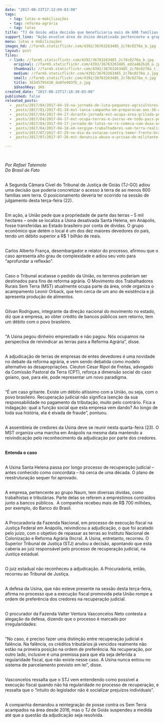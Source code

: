 ```yaml
---
date: "2017-08-23T17:12:04-03:00"
tags:
  - tag: lutas-e-mobilizações
  - tag: reforma-agrária
  - tag: lutas
title: "TJ de Goiás adia decisão que beneficiaria mais de 600 famílias Sem Terra\n"
support_line: "Ação envolve área de Usina desativada pertencente a grupo que deve mais de R$ 1 bilhão à União\n\n"
menu: lutas e mobilizações
images_hd: //farm5.staticflickr.com/4392/36763263485_2c78c0278a_b.jpg
layout: post
files:
  - link: //farm5.staticflickr.com/4392/36763263485_2c78c0278a_b.jpg
    original: //farm5.staticflickr.com/4392/36763263485_ed2a462b10_o.jpg
    thumbnail: //farm5.staticflickr.com/4392/36763263485_2c78c0278a_t.jpg
    medium: //farm5.staticflickr.com/4392/36763263485_2c78c0278a_z.jpg
    small: //farm5.staticflickr.com/4392/36763263485_2c78c0278a_n.jpg
    title: 36345795430_da0fe903fb_z.jpg
    $$hashKey: 1H5
created_date: "2017-08-23T17:18:30-03:00"
published: false
releated_posts:
  - _posts/2017/04/2017-04-19-na-jornada-de-luta-pequenos-agricultores-e-sem-terra-retomam-as-terras-do-acu.md
  - _posts/2017/01/2017-01-18-mst-lanca-campanha-em-preparacao-aos-30-anos-de-luta-na-ba.md
  - _posts/2017/04/2017-04-17-durante-jornada-mst-ocupa-area-grilada-pela-cutrale-em-sp.md
  - _posts/2017/04/2017-04-17-mst-ocupa-terras-e-incras-em-todo-pais-por-retomada-da-reforma-agraria.md
  - _posts/2017/04/2017-04-17-jornada-de-lutas-no-rs-comeca-com-duas-ocupacoes-do-mst.md
  - _posts/2017/04/2017-04-18-em-sergipe-trabalhadores-sem-terra-realizam-ato-em-frente-ao-incra.md
  - _posts/2017/07/2017-07-29-no-dia-da-votacao-contra-temer-frente-brasil-popular-chama-ato-em-todo-pais.md
  - _posts/2017/07/2017-07-26-mst-denuncia-abuso-e-prisao-de-militante-na-reintegracao-de-posse-das-familias-do-acu-no-rj.md

---
```

<p>&nbsp;</p>

<p><em>Por Rafael Tatemoto<br />
Do Brasil de Fato</em></p>

<p><br />
A Segunda C&acirc;mara C&iacute;vel do Tribunal de Justi&ccedil;a de Goi&aacute;s (TJ-GO) adiou uma decis&atilde;o que poderia concretizar o acesso &agrave; terra de ao menos 600 fam&iacute;lias sem terra. O posicionamento deveria ter ocorrido na sess&atilde;o de julgamento desta ter&ccedil;a-feira (22).&nbsp;</p>

<p><br />
Em a&ccedil;&atilde;o, a Uni&atilde;o pede que a propriedade de parte das terras &ndash; 5 mil hectares &ndash; onde se localiza a Usina desativada Santa Helena, em An&aacute;polis, fosse transferidas ao Estado brasileiro por conta de d&iacute;vidas. O grupo econ&ocirc;mico que det&eacute;m o local &eacute; um dos dez maiores devedores do pa&iacute;s, tendo um d&eacute;bito superior a R$ 1 bilh&atilde;o de reais.&nbsp;</p>

<p><br />
Carlos Alberto Fran&ccedil;a, desembargador e relator do processo, afirmou que o caso apresenta alto grau de complexidade e adiou seu voto para &ldquo;aprofundar a reflex&atilde;o&rdquo;.&nbsp;</p>

<p><br />
Caso o Tribunal acatasse o pedido da Uni&atilde;o, os terrenos poderiam ser destinados para fins de reforma agr&aacute;ria. O Movimento dos Trabalhadores Rurais Sem Terra (MST) atualmente ocupa parte da &aacute;rea, onde organiza o acampamento Leonir Orback, que tem cerca de um ano de exist&ecirc;ncia e j&aacute; apresenta produ&ccedil;&atilde;o de alimentos.</p>

<p><br />
Gilvan Rodrigues, integrante da dire&ccedil;&atilde;o nacional do movimento no estado, diz que a empresa, ao obter cr&eacute;dito de bancos p&uacute;blicos sem retorno, tem um d&eacute;bito com o povo brasileiro.</p>

<p><br />
&quot;A Usina pegou dinheiro emprestado e n&atilde;o pagou. N&oacute;s ocupamos na perspectiva de reivindicar as terras para a Reforma Agr&aacute;ria&rdquo;, disse.&nbsp;</p>

<p><br />
A adjudica&ccedil;&atilde;o de terras de empresas de entes devedores &eacute; uma novidade no debate da reforma agr&aacute;ria, e vem sendo debatida como modelo alternativo &agrave;s desapropria&ccedil;&otilde;es. Cleuton C&eacute;sar Ripol de Freitas, advogado da Comiss&atilde;o Pastoral da Terra (CPT), refor&ccedil;a a dimens&atilde;o social do caso goiano, que, para ele, pode representar um novo paradigma.&nbsp;</p>

<p><br />
&ldquo;&Eacute; um caso gritante. Existe um d&eacute;bito alt&iacute;ssimo com a Uni&atilde;o, ou seja, com o povo brasileiro. Recupera&ccedil;&atilde;o judicial n&atilde;o significa isen&ccedil;&atilde;o da sua responsabilidade no pagamento da tributa&ccedil;&atilde;o, muito pelo contr&aacute;rio. Fica a indaga&ccedil;&atilde;o: qual a fun&ccedil;&atilde;o social que esta empresa vem dando? Ao longo de toda sua hist&oacute;ria, ela &eacute; eivada de fraude&rdquo;, pontuou.</p>

<p><br />
A assembleia de credores da Usina deve se reunir nesta quarta-feira (23). O MST organiza uma marcha em An&aacute;polis na mesma data mantendo a reivindica&ccedil;&atilde;o pelo reconhecimento da adjudica&ccedil;&atilde;o por parte dos credores.&nbsp;</p>

<p><br />
<strong>Entenda o caso</strong></p>

<p><br />
A Usina Santa Helena passa por longo processo de recupera&ccedil;&atilde;o judicial &ndash; antes conhecido como concordata &ndash; h&aacute; cerca de uma d&eacute;cada. O plano de reestrutura&ccedil;&atilde;o sequer foi aprovado.</p>

<p><br />
A empresa, pertencente ao grupo Naum, tem diversas d&iacute;vidas, como trabalhistas e tribut&aacute;rias. Parte delas se referem a empr&eacute;stimos contra&iacute;dos junto a bancos p&uacute;blicos. &nbsp;A companhia recebeu mais de R$ 700 milh&otilde;es, por exemplo, do Banco do Brasil.&nbsp;</p>

<p><br />
A Procuradoria da Fazenda Nacional, em processo de execu&ccedil;&atilde;o fiscal na Justi&ccedil;a Federal em An&aacute;polis, reivindicou a adjudica&ccedil;&atilde;o, o que foi acatado pelo ju&iacute;zo, com o objetivo de repassar as terras ao Instituto Nacional de Coloniza&ccedil;&atilde;o e Reforma Agr&aacute;ria (Incra). A Usina, entretanto, recorreu. O Superior Tribunal de Justi&ccedil;a (STJ) anulou a decis&atilde;o, apontando que esta caberia ao juiz respons&aacute;vel pelo processo de recupera&ccedil;&atilde;o judicial, na Justi&ccedil;a estadual.&nbsp;</p>

<p><br />
O juiz estadual n&atilde;o reconheceu a adjudica&ccedil;&atilde;o. A Procuradoria, ent&atilde;o, recorreu ao Tribunal de Justi&ccedil;a.&nbsp;</p>

<p><br />
A defesa da Usina, que n&atilde;o esteve presente na sess&atilde;o desta ter&ccedil;a-feira, afirma no processo que a execu&ccedil;&atilde;o fiscal promovida pela Uni&atilde;o rompe a ordem de prefer&ecirc;ncia dos credores na recupera&ccedil;&atilde;o judicial.&nbsp;</p>

<p><br />
O procurador da Fazenda Valter Ventura Vasconcelos Neto contesta a alega&ccedil;&atilde;o da defesa, dizendo que o processo &eacute; marcado por irregularidades:</p>

<p><br />
&ldquo;No caso, &eacute; preciso fazer uma distin&ccedil;&atilde;o entre recupera&ccedil;&atilde;o judicial e fal&ecirc;ncia. Na fal&ecirc;ncia, os cr&eacute;ditos tribut&aacute;rios j&aacute; vencidos realmente n&atilde;o est&atilde;o na primeira posi&ccedil;&atilde;o na ordem de prefer&ecirc;ncia. Na recupera&ccedil;&atilde;o, por outro lado, inclusive &eacute; uma premissa para que ela seja deferida a regularidade fiscal, que n&atilde;o existe nesse caso. A Usina nunca entrou no sistema de parcelamento previsto em lei&rdquo;, disse.</p>

<p><br />
Vasconcelos ressalta que o STJ vem entendendo como poss&iacute;vel a execu&ccedil;&atilde;o fiscal quando n&atilde;o h&aacute; regularidade no processo de recupera&ccedil;&atilde;o, e ressalta que o &ldquo;intuito do legislador n&atilde;o &eacute; socializar preju&iacute;zos individuais&rdquo;.&nbsp;</p>

<p><br />
A companhia demandou a reintegra&ccedil;&atilde;o de posse contra os Sem Terra acampados na &aacute;rea desde 2016, mas o TJ de Goi&aacute;s suspendeu a medida at&eacute; que a quest&atilde;o da adjudica&ccedil;&atilde;o seja resolvida.&nbsp;</p>
